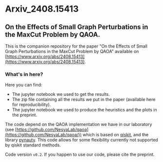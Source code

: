 # Arxiv_2408.15413
## On the Effects of Small Graph Perturbations in the MaxCut Problem by QAOA.
This is the companion repository for the paper "On the Effects of Small Graph Perturbations in the MaxCut Problem by QAOA" available on [https://www.arxiv.org/abs/2408.15413](https://www.arxiv.org/abs/2408.15413).

### What's in here? 
Here you can find:
- The jupyter notebook we used to get the results.
- The zip file containing all the results we put in the paper (available here for reproducibility).
- The jupyter notebook we used to produce the heuristics and the plots in the preprint.

The code depend on the QAOA implementation we have in our laboratory (see [https://github.com/NesyaLab/qaoa](https://github.com/NesyaLab/qaoa/)) which is based on [qiskit](https://www.ibm.com/quantum/qiskit), and the library [pynauty](https://github.com/pdobsan/pynauty). This code allows for some flexibility currently not supported by qiskit standard methods. 

Code version `v0.2`. If you happen to use our code, please cite the preprint.

